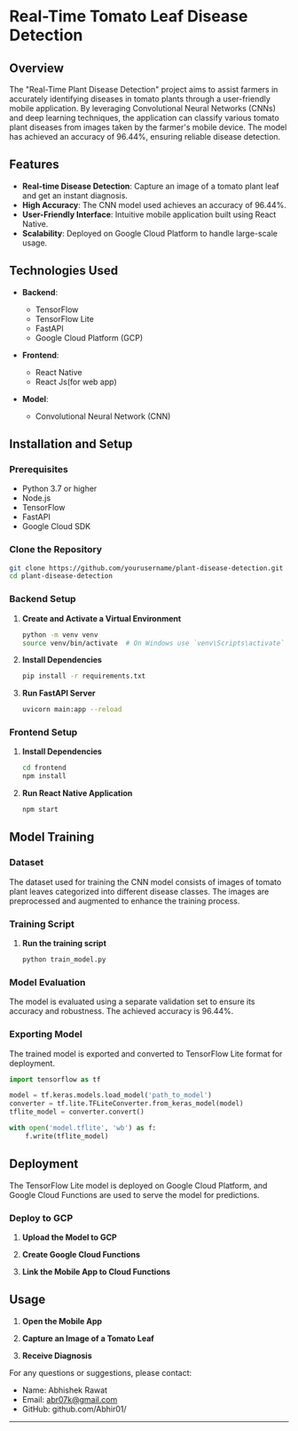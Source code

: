 # Real-Time Tomato Leaf Disease Detection

## Overview

The "Real-Time Plant Disease Detection" project aims to assist farmers in accurately identifying diseases in tomato plants through a user-friendly mobile application. 
By leveraging Convolutional Neural Networks (CNNs) and deep learning techniques, the application can classify various tomato plant diseases from images taken by the farmer's mobile device. 
The model has achieved an accuracy of 96.44%, ensuring reliable disease detection.

## Features

- **Real-time Disease Detection**: Capture an image of a tomato plant leaf and get an instant diagnosis.
- **High Accuracy**: The CNN model used achieves an accuracy of 96.44%.
- **User-Friendly Interface**: Intuitive mobile application built using React Native.
- **Scalability**: Deployed on Google Cloud Platform to handle large-scale usage.

## Technologies Used

- **Backend**:
  - TensorFlow
  - TensorFlow Lite
  - FastAPI
  - Google Cloud Platform (GCP)

- **Frontend**:
  - React Native
  - React Js(for web app)

- **Model**:
  - Convolutional Neural Network (CNN)

## Installation and Setup

### Prerequisites

- Python 3.7 or higher
- Node.js
- TensorFlow
- FastAPI
- Google Cloud SDK

### Clone the Repository

```bash
git clone https://github.com/yourusername/plant-disease-detection.git
cd plant-disease-detection
```

### Backend Setup

1. **Create and Activate a Virtual Environment**

    ```bash
    python -m venv venv
    source venv/bin/activate  # On Windows use `venv\Scripts\activate`
    ```

2. **Install Dependencies**

    ```bash
    pip install -r requirements.txt
    ```

3. **Run FastAPI Server**

    ```bash
    uvicorn main:app --reload
    ```

### Frontend Setup

1. **Install Dependencies**

    ```bash
    cd frontend
    npm install
    ```

2. **Run React Native Application**

    ```bash
    npm start
    ```

## Model Training

### Dataset

The dataset used for training the CNN model consists of images of tomato plant leaves categorized into different disease classes. The images are preprocessed and augmented to enhance the training process.

### Training Script

1. **Run the training script**

    ```bash
    python train_model.py
    ```

### Model Evaluation

The model is evaluated using a separate validation set to ensure its accuracy and robustness. The achieved accuracy is 96.44%.

### Exporting Model

The trained model is exported and converted to TensorFlow Lite format for deployment.

```python
import tensorflow as tf

model = tf.keras.models.load_model('path_to_model')
converter = tf.lite.TFLiteConverter.from_keras_model(model)
tflite_model = converter.convert()

with open('model.tflite', 'wb') as f:
    f.write(tflite_model)
```

## Deployment

The TensorFlow Lite model is deployed on Google Cloud Platform, and Google Cloud Functions are used to serve the model for predictions.

### Deploy to GCP

1. **Upload the Model to GCP**

2. **Create Google Cloud Functions**

3. **Link the Mobile App to Cloud Functions**

## Usage

1. **Open the Mobile App**

2. **Capture an Image of a Tomato Leaf**

3. **Receive Diagnosis**


For any questions or suggestions, please contact:

- Name: Abhishek Rawat
- Email: abr07k@gmail.com
- GitHub: github.com/Abhir01/

---

